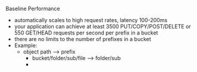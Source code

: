 Baseline Performance
- automatically scales to high request rates, latency 100-200ms
- your application can achieve at least 3500 PUT/COPY/POST/DELETE or 550 GET/HEAD requests per second per prefix in a bucket
- there are no limits to the number of prefixes in a bucket
- Example:
	- object path --> prefix
		- bucket/folder/sub/file --> folder/sub
		- 